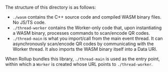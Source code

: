 The structure of this directory is as follows:

* `./wasm` contains the C++ source code and compiled WASM binary files. No JS/TS code.
* `./thread-worker` contains the Worker-only code that, upon instantiating a WASM binary, processes commands to scan/encode QR codes.
* `./thread-main` is what you import/call from the main event thread. It can asynchronously scan/encode QR codes by communicating with the Worker thread. It also imports the WASM binary itself into a Data URI.

When Rollup bundles this library, `./thread-main` is used as the entry point, within which a `Worker` is created whose URL points to `./thread-worker`.
